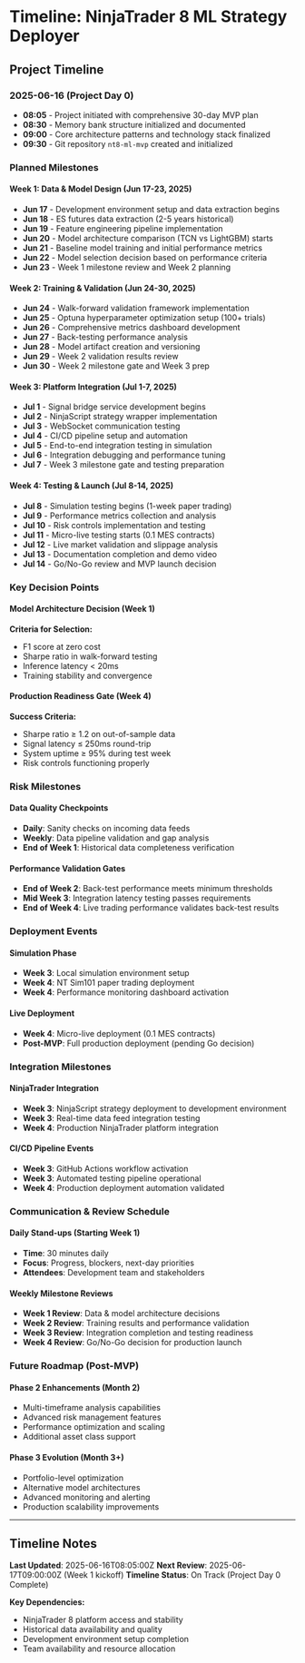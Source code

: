 # Timeline: NinjaTrader 8 ML Strategy Deployer

## Project Timeline

### 2025-06-16 (Project Day 0)
- **08:05** - Project initiated with comprehensive 30-day MVP plan
- **08:30** - Memory bank structure initialized and documented
- **09:00** - Core architecture patterns and technology stack finalized
- **09:30** - Git repository `nt8-ml-mvp` created and initialized

### Planned Milestones

#### Week 1: Data & Model Design (Jun 17-23, 2025)
- **Jun 17** - Development environment setup and data extraction begins
- **Jun 18** - ES futures data extraction (2-5 years historical)
- **Jun 19** - Feature engineering pipeline implementation
- **Jun 20** - Model architecture comparison (TCN vs LightGBM) starts
- **Jun 21** - Baseline model training and initial performance metrics
- **Jun 22** - Model selection decision based on performance criteria
- **Jun 23** - Week 1 milestone review and Week 2 planning

#### Week 2: Training & Validation (Jun 24-30, 2025)
- **Jun 24** - Walk-forward validation framework implementation
- **Jun 25** - Optuna hyperparameter optimization setup (100+ trials)
- **Jun 26** - Comprehensive metrics dashboard development
- **Jun 27** - Back-testing performance analysis
- **Jun 28** - Model artifact creation and versioning
- **Jun 29** - Week 2 validation results review
- **Jun 30** - Week 2 milestone gate and Week 3 prep

#### Week 3: Platform Integration (Jul 1-7, 2025)
- **Jul 1** - Signal bridge service development begins
- **Jul 2** - NinjaScript strategy wrapper implementation
- **Jul 3** - WebSocket communication testing
- **Jul 4** - CI/CD pipeline setup and automation
- **Jul 5** - End-to-end integration testing in simulation
- **Jul 6** - Integration debugging and performance tuning
- **Jul 7** - Week 3 milestone gate and testing preparation

#### Week 4: Testing & Launch (Jul 8-14, 2025)
- **Jul 8** - Simulation testing begins (1-week paper trading)
- **Jul 9** - Performance metrics collection and analysis
- **Jul 10** - Risk controls implementation and testing
- **Jul 11** - Micro-live testing starts (0.1 MES contracts)
- **Jul 12** - Live market validation and slippage analysis
- **Jul 13** - Documentation completion and demo video
- **Jul 14** - Go/No-Go review and MVP launch decision

### Key Decision Points

#### Model Architecture Decision (Week 1)
**Criteria for Selection:**
- F1 score at zero cost
- Sharpe ratio in walk-forward testing  
- Inference latency < 20ms
- Training stability and convergence

#### Production Readiness Gate (Week 4)
**Success Criteria:**
- Sharpe ratio ≥ 1.2 on out-of-sample data
- Signal latency ≤ 250ms round-trip
- System uptime ≥ 95% during test week
- Risk controls functioning properly

### Risk Milestones

#### Data Quality Checkpoints
- **Daily**: Sanity checks on incoming data feeds
- **Weekly**: Data pipeline validation and gap analysis
- **End of Week 1**: Historical data completeness verification

#### Performance Validation Gates
- **End of Week 2**: Back-test performance meets minimum thresholds
- **Mid Week 3**: Integration latency testing passes requirements
- **End of Week 4**: Live trading performance validates back-test results

### Deployment Events

#### Simulation Phase
- **Week 3**: Local simulation environment setup
- **Week 4**: NT Sim101 paper trading deployment
- **Week 4**: Performance monitoring dashboard activation

#### Live Deployment
- **Week 4**: Micro-live deployment (0.1 MES contracts)
- **Post-MVP**: Full production deployment (pending Go decision)

### Integration Milestones

#### NinjaTrader Integration
- **Week 3**: NinjaScript strategy deployment to development environment
- **Week 3**: Real-time data feed integration testing
- **Week 4**: Production NinjaTrader platform integration

#### CI/CD Pipeline Events
- **Week 3**: GitHub Actions workflow activation
- **Week 3**: Automated testing pipeline operational
- **Week 4**: Production deployment automation validated

### Communication & Review Schedule

#### Daily Stand-ups (Starting Week 1)
- **Time**: 30 minutes daily
- **Focus**: Progress, blockers, next-day priorities
- **Attendees**: Development team and stakeholders

#### Weekly Milestone Reviews
- **Week 1 Review**: Data & model architecture decisions
- **Week 2 Review**: Training results and performance validation
- **Week 3 Review**: Integration completion and testing readiness
- **Week 4 Review**: Go/No-Go decision for production launch

### Future Roadmap (Post-MVP)

#### Phase 2 Enhancements (Month 2)
- Multi-timeframe analysis capabilities
- Advanced risk management features
- Performance optimization and scaling
- Additional asset class support

#### Phase 3 Evolution (Month 3+)
- Portfolio-level optimization
- Alternative model architectures
- Advanced monitoring and alerting
- Production scalability improvements

---

## Timeline Notes

**Last Updated**: 2025-06-16T08:05:00Z
**Next Review**: 2025-06-17T09:00:00Z (Week 1 kickoff)
**Timeline Status**: On Track (Project Day 0 Complete)

**Key Dependencies:**
- NinjaTrader 8 platform access and stability
- Historical data availability and quality
- Development environment setup completion
- Team availability and resource allocation 